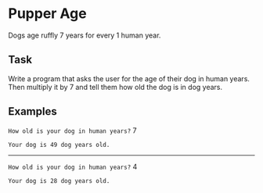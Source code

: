 # Pupper Age

Dogs age ruffly 7 years for every 1 human year.

## Task

Write a program that asks the user for the age of their dog in human years. Then multiply it by 7 and tell them how old the dog is in dog years.

## Examples

`How old is your dog in human years?` 7

`Your dog is 49 dog years old.`

---

`How old is your dog in human years?` 4

`Your dog is 28 dog years old.`